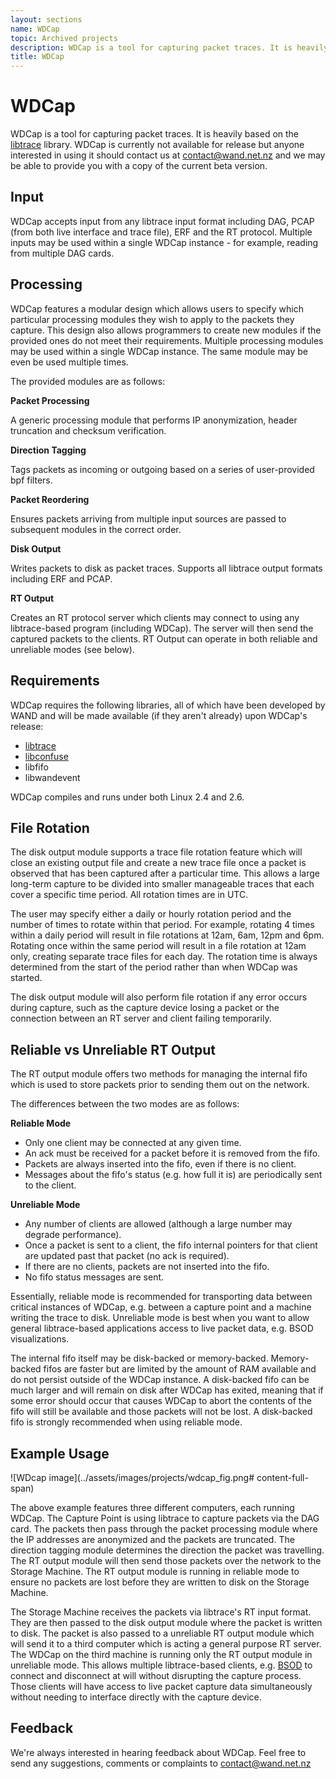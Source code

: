 ```yaml
---
layout: sections
name: WDCap
topic: Archived projects
description: WDCap is a tool for capturing packet traces. It is heavily based on the libtrace library.
title: WDCap
---
```


# WDCap

WDCap is a tool for capturing packet traces. It is heavily based on the [libtrace](https://github.com/LibtraceTeam/libtrace/wiki) library. WDCap is currently not available for release but anyone interested in using it should contact us at [contact@wand.net.nz](mailto:contact@wand.net.nz) and we may be able to provide you with a copy of the current beta version.

## Input

WDCap accepts input from any libtrace input format including DAG, PCAP (from both live interface and trace file), ERF and the RT protocol. Multiple inputs may be used within a single WDCap instance - for example, reading from multiple DAG cards.

## Processing

WDCap features a modular design which allows users to specify which particular processing modules they wish to apply to the packets they capture. This design also allows programmers to create new modules if the provided ones do not meet their requirements. Multiple processing modules may be used within a single WDCap instance. The same module may be even be used multiple times.

The provided modules are as follows:

**Packet Processing**

A generic processing module that performs IP anonymization, header truncation and checksum verification.

**Direction Tagging**

Tags packets as incoming or outgoing based on a series of user-provided bpf filters.</dd>

**Packet Reordering**

Ensures packets arriving from multiple input sources are passed to subsequent modules in the correct order.

**Disk Output**

Writes packets to disk as packet traces. Supports all libtrace output formats including ERF and PCAP.

**RT Output**

Creates an RT protocol server which clients may connect to using any libtrace-based program (including WDCap). The server will then send the captured packets to the clients. RT Output can operate in both reliable and unreliable modes (see below).

## Requirements

WDCap requires the following libraries, all of which have been developed by WAND and will be made available (if they aren't already) upon WDCap's release:

- [libtrace](https://github.com/LibtraceTeam/libtrace/wiki)
- [libconfuse](https://github.com/martinh/libconfuse)
- libfifo
- libwandevent

WDCap compiles and runs under both Linux 2.4 and 2.6.

## File Rotation

The disk output module supports a trace file rotation feature which will close an existing output file and create a new trace file once a packet is observed that has been captured after a particular time. This allows a large long-term capture to be divided into smaller manageable traces that each cover a specific time period. All rotation times are in UTC.

The user may specify either a daily or hourly rotation period and the number of times to rotate within that period. For example, rotating 4 times within a daily period will result in file rotations at 12am, 6am, 12pm and 6pm. Rotating once within the same period will result in a file rotation at 12am only, creating separate trace files for each day. The rotation time is always determined from the start of the period rather than when WDCap was started.

The disk output module will also perform file rotation if any error occurs during capture, such as the capture device losing a packet or the connection between an RT server and client failing temporarily.

## Reliable vs Unreliable RT Output

The RT output module offers two methods for managing the internal fifo which is used to store packets prior to sending them out on the network.

The differences between the two modes are as follows:

**Reliable Mode**

- Only one client may be connected at any given time.
- An ack must be received for a packet before it is removed from the fifo.
- Packets are always inserted into the fifo, even if there is no client.
- Messages about the fifo's status (e.g. how full it is) are periodically sent to the client.

**Unreliable Mode**

- Any number of clients are allowed (although a large number may degrade performance).
- Once a packet is sent to a client, the fifo internal pointers for that client are updated past that packet (no ack is required).
- If there are no clients, packets are not inserted into the fifo.
- No fifo status messages are sent.

Essentially, reliable mode is recommended for transporting data between critical instances of WDCap, e.g. between a capture point and a machine writing the trace to disk. Unreliable mode is best when you want to allow general libtrace-based applications access to live packet data, e.g. BSOD visualizations.

The internal fifo itself may be disk-backed or memory-backed. Memory-backed fifos are faster but are limited by the amount of RAM available and do not persist outside of the WDCap instance. A disk-backed fifo can be much larger and will remain on disk after WDCap has exited, meaning that if some error should occur that causes WDCap to abort the contents of the fifo will still be available and those packets will not be lost. A disk-backed fifo is strongly recommended when using reliable mode.

## Example Usage

![WDcap image](../assets/images/projects/wdcap_fig.png# content-full-span)

The above example features three different computers, each running WDCap. The Capture Point is using libtrace to capture packets via the DAG card. The packets then pass through the packet processing module where the IP addresses are anonymized and the packets are truncated. The direction tagging module determines the direction the packet was travelling. The RT output module will then send those packets over the network to the Storage Machine. The RT output module is running in reliable mode to ensure no packets are lost before they are written to disk on the Storage Machine.

The Storage Machine receives the packets via libtrace's RT input format. They are then passed to the disk output module where the packet is written to disk. The packet is also passed to a unreliable RT output module which will send it to a third computer which is acting a general purpose RT server. The WDCap on the third machine is running only the RT output module in unreliable mode. This allows multiple libtrace-based clients, e.g. [BSOD](bsod.html) to connect and disconnect at will without disrupting the capture process. Those clients will have access to live packet capture data simultaneously without needing to interface directly with the capture device.

## Feedback

We're always interested in hearing feedback about WDCap. Feel free to send any suggestions, comments or complaints to [contact@wand.net.nz](mailto:contact@wand.net.nz)
